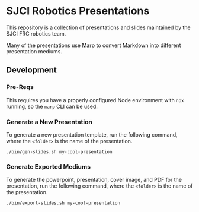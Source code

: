 # SJCI Robotics Presentations

This repository is a collection of presentations and slides maintained by the SJCI FRC robotics team.

Many of the presentations use [Marp](https://marp.app/) to convert Markdown into different presentation mediums.

## Development

### Pre-Reqs

This requires you have a properly configured Node environment with `npx` running, so the `marp` CLI can be used.

### Generate a New Presentation

To generate a new presentation template, run the following command, where the `<folder>` is the name of the presentation.

```console
./bin/gen-slides.sh my-cool-presentation
```

### Generate Exported Mediums

To generate the powerpoint, presentation, cover image, and PDF for the presentation, run the following command, where the `<folder>` is the name of the presentation.

```console
./bin/export-slides.sh my-cool-presentation
```
